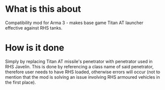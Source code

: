 # What is this about
Compatibility mod for Arma 3 - makes base game Titan AT launcher effective against RHS tanks.

# How is it done
Simply by replacing Titan AT missile's penetrator with penetrator used in RHS Javelin. This is done by referencing a class name of said penetrator, therefore user needs to have RHS loaded, otherwise errors will occur (not to mention that the mod is solving an issue involving RHS armoured vehicles in the first place).

